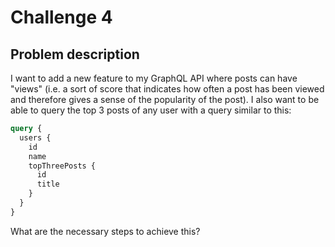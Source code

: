 # Challenge 4

## Problem description

I want to add a new feature to my GraphQL API where posts can have "views" (i.e. a sort of score that indicates how often a post has been viewed and therefore gives a sense of the popularity of the post). I also want to be able to query the top 3 posts of any user with a query similar to this:

```graphql
query {
  users {
    id
    name
    topThreePosts {
      id
      title
    }
  }
}
```

What are the necessary steps to achieve this?